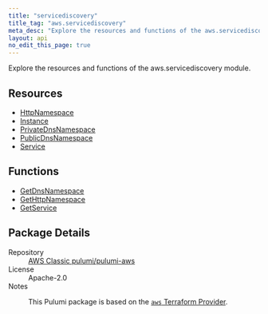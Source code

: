```yaml
---
title: "servicediscovery"
title_tag: "aws.servicediscovery"
meta_desc: "Explore the resources and functions of the aws.servicediscovery module."
layout: api
no_edit_this_page: true
---
```


<!-- WARNING: this file was generated by Pulumi Docs Generator. -->
<!-- Do not edit by hand unless you're certain you know what you are doing! -->

Explore the resources and functions of the aws.servicediscovery module.

<h2 id="resources">Resources</h2>
<ul class="api">
    <li><a href="httpnamespace/" title="HttpNamespace"><span class="api-symbol api-symbol--resource"></span>HttpNamespace</a></li>
    <li><a href="instance/" title="Instance"><span class="api-symbol api-symbol--resource"></span>Instance</a></li>
    <li><a href="privatednsnamespace/" title="PrivateDnsNamespace"><span class="api-symbol api-symbol--resource"></span>PrivateDnsNamespace</a></li>
    <li><a href="publicdnsnamespace/" title="PublicDnsNamespace"><span class="api-symbol api-symbol--resource"></span>PublicDnsNamespace</a></li>
    <li><a href="service/" title="Service"><span class="api-symbol api-symbol--resource"></span>Service</a></li>
</ul>

<h2 id="functions">Functions</h2>
<ul class="api">
    <li><a href="getdnsnamespace/" title="GetDnsNamespace"><span class="api-symbol api-symbol--function"></span>GetDnsNamespace</a></li>
    <li><a href="gethttpnamespace/" title="GetHttpNamespace"><span class="api-symbol api-symbol--function"></span>GetHttpNamespace</a></li>
    <li><a href="getservice/" title="GetService"><span class="api-symbol api-symbol--function"></span>GetService</a></li>
</ul>

<h2 id="package-details">Package Details</h2>
<dl class="package-details">
	<dt>Repository</dt>
	<dd><a href="https://github.com/pulumi/pulumi-aws">AWS Classic pulumi/pulumi-aws</a></dd>
	<dt>License</dt>
	<dd>Apache-2.0</dd>
	<dt>Notes</dt>
	<dd><p>This Pulumi package is based on the <a href="https://github.com/hashicorp/terraform-provider-aws"><code>aws</code> Terraform Provider</a>.</p>
</dd>
</dl>


